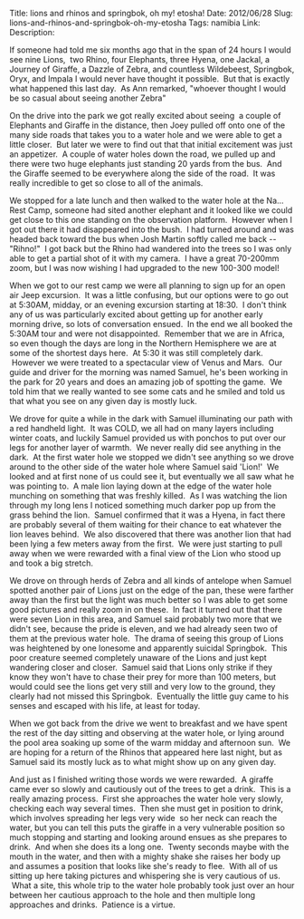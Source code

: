 Title: lions and rhinos and springbok, oh my!  etosha!
Date: 2012/06/28
Slug: lions-and-rhinos-and-springbok-oh-my-etosha
Tags: namibia
Link: 
Description: 


<p>If someone had told me six months ago that in the span of 24 hours I would see nine Lions,  two Rhino, four Elephants, three Hyena, one Jackal, a Journey of Giraffe, a Dazzle of Zebra, and countless Wildebeest, Springbok, Oryx, and Impala I would never have thought it possible.  But that is exactly what happened this last day.  As Ann remarked, "whoever thought I would be so casual about seeing another Zebra"</p>
<p>On the drive into the park we got really excited about seeing  a couple of Elephants and Giraffe in the distance, then Joey pulled off onto one of the many side roads that takes you to a water hole and we were able to get a little closer.  But later we were to find out that that initial excitement was just an appetizer.  A couple of water holes down the road, we pulled up and there were two huge elephants just standing 20 yards from the bus.  And the Giraffe seemed to be everywhere along the side of the road.  It was really incredible to get so close to all of the animals.</p>
<p>We stopped for a late lunch and then walked to the water hole at the Na… Rest Camp, someone had sited another elephant and it looked like we could get close to this one standing on the observation platform.  However when I got out there it had disappeared into the bush.  I had turned around and was headed back toward the bus when Josh Martin softly called me back -- "Rihno!"  I got back but the Rhino had wandered into the trees so I was only able to get a partial shot of it with my camera.  I have a great 70-200mm zoom, but I was now wishing I had upgraded to the new 100-300 model!</p>
<p>When we got to our rest camp we were all planning to sign up for an open air Jeep excursion.  It was a little confusing, but our options were to go out at 5:30AM, midday, or an evening excursion starting at 18:30.  I don't think any of us was particularly excited about getting up for another early morning drive, so lots of conversation ensued.  In the end we all booked the 5:30AM tour and were not disappointed.  Remember that we are in Africa, so even though the days are long in the Northern Hemisphere we are at some of the shortest days here.  At 5:30 it was still completely dark.  However we were treated to a spectacular view of Venus and Mars.  Our guide and driver for the morning was named Samuel, he's been working in the park for 20 years and does an amazing job of spotting the game.  We told him that we really wanted to see some cats and he smiled and told us that what you see on any given day is mostly luck.</p>
<p>We drove for quite a while in the dark with Samuel illuminating our path with a red handheld light.  It was COLD, we all had on many layers including winter coats, and luckily Samuel provided us with ponchos to put over our legs for another layer of warmth.  We never really did see anything in the dark.  At the first water hole we stopped we didn't see anything so we drove around to the other side of the water hole where Samuel said 'Lion!'  We looked and at first none of us could see it, but eventually we all saw what he was pointing to.  A male lion laying down at the edge of the water hole munching on something that was freshly killed.  As I was watching the lion through my long lens I noticed something much darker pop up from the grass behind the lion.  Samuel confirmed that it was a Hyena, in fact there are probably several of them waiting for their chance to eat whatever the lion leaves behind.  We also discovered that there was another lion that had been lying a few meters away from the first.  We were just starting to pull away when we were rewarded with a final view of the Lion who stood up and took a big stretch.</p>
<p>We drove on through herds of Zebra and all kinds of antelope when Samuel spotted another pair of Lions just on the edge of the pan, these were farther away than the first but the light was much better so I was able to get some good pictures and really zoom in on these.  In fact it turned out that there were seven Lion in this area, and Samuel said probably two more that we didn't see, because the pride is eleven, and we had already seen two of them at the previous water hole.  The drama of seeing this group of Lions was heightened by one lonesome and apparently suicidal Springbok.  This poor creature seemed completely unaware of the Lions and just kept wandering closer and closer.  Samuel said that Lions only strike if they know they won't have to chase their prey for more than 100 meters, but would could see the lions get very still and very low to the ground, they clearly had not missed this Springbok.  Eventually the little guy came to his senses and escaped with his life, at least for today.</p>
<p>When we got back from the drive we went to breakfast and we have spent the rest of the day sitting and observing at the water hole, or lying around the pool area soaking up some of the warm midday and afternoon sun.  We are hoping for a return of the Rhinos that appeared here last night, but as Samuel said its mostly luck as to what might show up on any given day.</p>
<p>And just as I finished writing those words we were rewarded.  A giraffe came ever so slowly and cautiously out of the trees to get a drink.  This is a really amazing process.  First she approaches the water hole very slowly, checking each way several times.  Then she must get in position to drink, which involves spreading her legs very wide  so her neck can reach the water, but you can tell this puts the giraffe in a very vulnerable position so much stopping and starting and looking around ensues as she prepares to drink.  And when she does its a long one.  Twenty seconds maybe with the mouth in the water, and then with a mighty shake she raises her body up and assumes a position that looks like she's ready to flee.  With all of us sitting up here taking pictures and whispering she is very cautious of us.  What a site, this whole trip to the water hole probably took just over an hour between her cautious approach to the hole and then multiple long approaches and drinks.  Patience is a virtue.</p>
